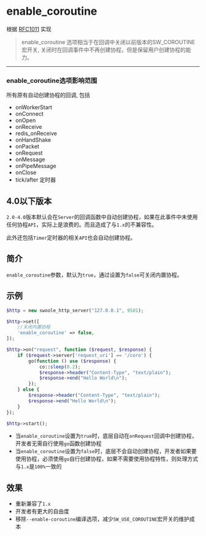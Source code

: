 # enable_coroutine

根据 [RFC1011](https://github.com/swoole/rfc-chinese/issues/24) 实现

> enable_coroutine 选项相当于在回调中关闭以前版本的SW_COROUTINE宏开关, 关闭时在回调事件中不再创建协程，但是保留用户创建协程的能力。

---

### enable_coroutine选项影响范围
所有原有自动创建协程的回调, 包括

- onWorkerStart
- onConnect
- onOpen
- onReceive
- redis_onReceive
- onHandShake
- onPacket
- onRequest
- onMessage
- onPipeMessage
- onClose
- tick/after 定时器

## 4.0以下版本

`2.0-4.0`版本默认会在`Server`的回调函数中自动创建协程，如果在此事件中未使用任何协程`API`，实际上是浪费的。而且造成了与`1.x`的不兼容性。

此外还包括`Timer`定时器的相关`API`也会自动创建协程。

## 简介

`enable_coroutine`参数，默认为`true`，通过设置为`false`可关闭内置协程。

## 示例

```php
$http = new swoole_http_server("127.0.0.1", 9501);

$http->set([
    //关闭内置协程
    'enable_coroutine' => false, 
]);

$http->on("request", function ($request, $response) {
    if ($request->server['request_uri'] == '/coro') {	
        go(function () use ($response) {
            co::sleep(0.2);
            $response->header("Content-Type", "text/plain");
            $response->end("Hello World\n");
        });
    } else {
        $response->header("Content-Type", "text/plain");
        $response->end("Hello World\n");
    }
});

$http->start();
```

- 当`enable_coroutine`设置为`true`时，底层自动在`onRequest`回调中创建协程，开发者无需自行使用`go`函数创建协程
- 当`enable_coroutine`设置为`false`时，底层不会自动创建协程，开发者如果要使用协程，必须使用`go`自行创建协程，如果不需要使用协程特性，则处理方式与`1.x`是`100%`一致的

## 效果

- 重新兼容了`1.x`
- 开发者有更大的自由度
- 移除`--enable-coroutine`编译选项，减少`SW_USE_COROUTINE`宏开关的维护成本